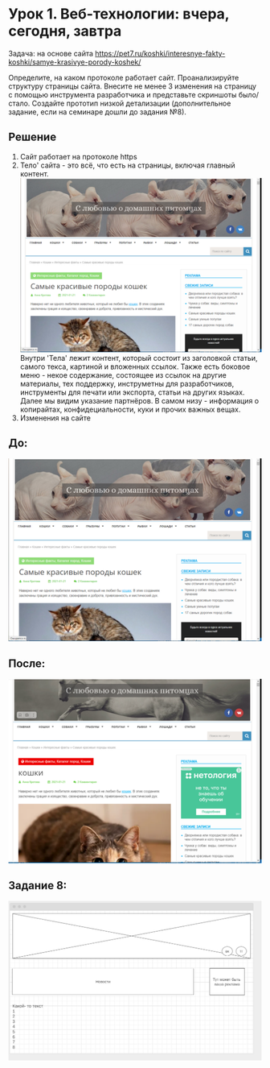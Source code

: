 # Урок 1. Веб-технологии: вчера, сегодня, завтра

Задача: на основе сайта https://pet7.ru/koshki/interesnye-fakty-koshki/samye-krasivye-porody-koshek/

Определите, на каком протоколе работает сайт.
Проанализируйте структуру страницы сайта.
Внесите не менее 3 изменения на страницу с помощью инструмента разработчика и представьте скриншоты было/стало.
Создайте прототип низкой детализации (дополнительное задание, если на семинаре дошли до задания №8).


## Решение

1. Сайт работает на протоколе https
2. Тело' сайта - это всё, что есть на страницы, включая главный контент.
![do pic](do.PNG)
Внутри 'Тела' лежит контент, который состоит из заголовкой статьи, самого текса, картиной и вложенных ссылок. 
Также есть боковое меню - некое содержание, состоящее из ссылок на другие материалы, тех поддержку, инструметны для разработчиков, инструменты для печати или экспорта, статьи на других языках.
Далее мы видим указание партнёров.
В самом низу - информация о копирайтах, конфидециальности, куки и прочих важных вещах.
4. Изменения на сайте 
## До:
![do pic](do.PNG)

## После:
![posle pic](posle.PNG)

## Задание 8:
![kvest8 pic](kvest8.PNG)
